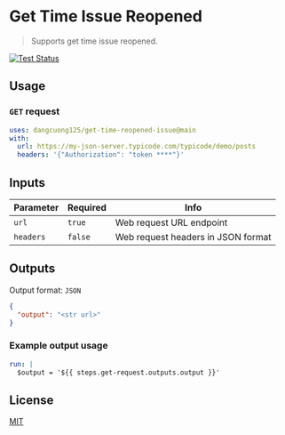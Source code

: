 # Get Time Issue Reopened

> Supports get time issue reopened.

[![Test Status](https://github.com/satak/webrequest-action/workflows/Test/badge.svg)](https://github.com/dangcuong125/get-time-reopened-issue/actions)

## Usage

### `GET` request

```yaml
uses: dangcuong125/get-time-reopened-issue@main
with:
  url: https://my-json-server.typicode.com/typicode/demo/posts
  headers: '{"Authorization": "token ****"}'
```

## Inputs

| Parameter | Required | Info                               |
| --------- | -------- | ---------------------------------- |
| `url`     | `true`   | Web request URL endpoint           |
| `headers` | `false`  | Web request headers in JSON format |

## Outputs

Output format: `JSON`

```json
{
  "output": "<str url>"
}
```

### Example output usage

```yaml
run: |
  $output = '${{ steps.get-request.outputs.output }}'
```

## License

[MIT](LICENSE)
